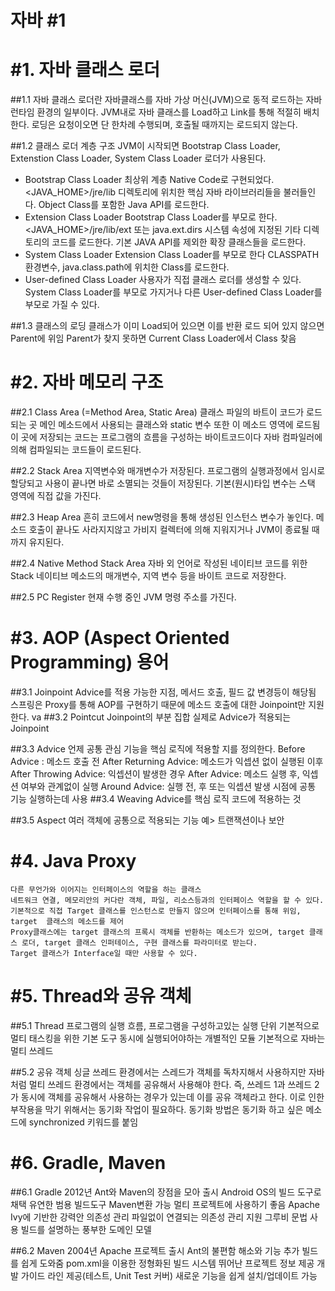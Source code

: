 ﻿자바 #1
===========================================

#1. 자바 클래스 로더
===========================================
##1.1 자바 클래스 로더란
	자바클래스를 자바 가상 머신(JVM)으로 동적 로드하는 자바 런타임 환경의 일부이다. 
	JVM내로 자바 클래스를 Load하고 Link를 통해 적절히 배치한다.
	로딩은 요청이오면 단 한차례 수행되며, 호출될 때까지는 로드되지 않는다.


##1.2 클래스 로더 계층 구조
	JVM이 시작되면 Bootstrap Class Loader, Extenstion Class Loader, System Class Loader 로더가 사용된다.
* Bootstrap Class Loader
	최상위 계층
	Native Code로 구현되었다.
	<JAVA_HOME>/jre/lib 디렉토리에 위치한 핵심 자바 라이브러리들을 불러들인다.
	Object Class를 포함한 Java API를 로드한다.
* Extension Class Loader
	Bootstrap Class Loader를 부모로 한다.
	<JAVA_HOME>/jre/lib/ext 또는 java.ext.dirs 시스템 속성에 지정된 기타 디렉토리의 코드를 로드한다.
	기본 JAVA API를 제외한 확장 클래스들을 로드한다.
* System Class Loader
	Extension Class Loader를 부모로 한다
	CLASSPATH 환경변수, java.class.path에 위치한 Class를 로드한다.
* User-defined Class Loader
	사용자가 직접 클래스 로더를 생성할 수 있다.
	System Class Loader를 부모로 가지거나 다른 User-defined Class Loader를 부모로 가질 수 있다.

##1.3 클래스의 로딩
	클래스가 이미 Load되어 있으면 이를 반환
	로드 되어 있지 않으면 Parent에 위임
	Parent가 찾지 못하면 Current Class Loader에서 Class 찾음

#2. 자바 메모리 구조
================================================
##2.1 Class Area (=Method Area, Static Area)
	클래스 파일의 바트이 코드가 로드되는 곳
	메인 메소드에서 사용되는 클래스와 static 변수 또한 이 메소드 영역에 로드됨
	이 곳에 저장되는 코드는 프로그램의 흐름을 구성하는 바이트코드이다
	자바 컴파일러에의해 컴파일되는 코드들이 로드된다.

##2.2 Stack Area
	지역변수와 매개변수가 저장된다.
	프로그램의 실행과정에서 임시로 할당되고 사용이 끝나면 바로 소멸되는 것들이 저장된다.
	기본(원시)타입 변수는 스택 영역에 직접 값을 가진다.
	
##2.3 Heap Area
	흔히 코드에서 new명령을 통해 생성된 인스턴스 변수가 놓인다.
	메소드 호출이 끝나도 사라지지않고 가비지 컬렉터에 의해 지워지거나 JVM이 종료될 때까지 유지된다.

##2.4 Native Method Stack Area
	자바 외 언어로 작성된 네이티브 코드를 위한 Stack
	네이티브 메소드의 매개변수, 지역 변수 등을 바이트 코드로 저장한다.

##2.5 PC Register
	현재 수행 중인 JVM 명령 주소를 가진다.

#3. AOP (Aspect Oriented Programming) 용어
====================================================
##3.1 Joinpoint
	Advice를 적용 가능한 지점, 메서드 호출, 필드 값 변경등이 해당됨
	스프링은 Proxy를 통해 AOP를 구현하기 때문에 메소드 호출에 대한 Joinpoint만 지원한다.
va
##3.2 Pointcut
	Joinpoint의 부분 집합
	실제로 Advice가 적용되는 Joinpoint

##3.3 Advice
	언제 공통 관심 기능을 핵심 로직에 적용할 지를 정의한다.
		Before Advice : 메소드 호출 전
		After Returning Advice: 메소드가 익셉션 없이 실행된 이후
		After Throwing Advice: 익셉션이 발생한 경우
		After Advice: 메소드 실행 후, 익셉션 여부와 관계없이 실행
		Around Advice: 실행 전, 후 또는 익셉션 발생 시점에 공통 기능 실행하는데 사용
##3.4 Weaving
	Advice를 핵심 로직 코드에 적용하는 것

##3.5 Aspect
	여러 객체에 공통으로 적용되는 기능
	예> 트랜잭션이나 보안

#4. Java Proxy
===========================================================
	다른 무언가와 이어지는 인터페이스의 역할을 하는 클래스
	네트워크 연결, 메모리안의 커다란 객체, 파일, 리소스등과의 인터페이스 역할을 할 수 있다.
	기본적으로 직접 Target 클래스를 인스턴스로 만들지 않으며 인터페이스를 통해 위임, target  클래스의 메소드를 제어
	Proxy클래스에는 target 클래스의 프록시 객체를 반환하는 메소드가 있으며, target 클래스 로더, target 클래스 인퍼테이스, 구현 클래스를 파라미터로 받는다.
	Target 클래스가 Interface일 때만 사용할 수 있다.
	
#5. Thread와 공유 객체
=============================================================
##5.1 Thread
	프로그램의 실행 흐름, 프로그램을 구성하고있는 실행 단위
	기본적으로 멀티 태스킹을 위한 기본 도구
	동시에 실행되어야하는 개별적인 모듈
	기본적으로 자바는 멀티 쓰레드

##5.2 공유 객체
	싱글 쓰레드 환경에서는 스레드가 객체를 독차지해서 사용하지만 자바처럼 멀티 쓰레드 환경에서는 객체를 공유해서 사용해야 한다.
	즉, 쓰레드 1과 쓰레드 2가 동시에 객체를 공유해서 사용하는 경우가 있는데 이를 공유 객체라고 한다.
	이로 인한 부작용을 막기 위해서는 동기화 작업이 필요하다.
	동기화 방법은 동기화 하고 싶은 메소드에 synchronized 키워드를 붙임


#6. Gradle, Maven
============================================================
##6.1 Gradle
	2012년 Ant와 Maven의 장점을 모아 출시
	Android OS의 빌드 도구로 채택
	유연한 범용 빌드도구
	Maven변환 가능
	멀티 프로젝트에 사용하기 좋음
	Apache Ivy에 기반한 강력안 의존성 관리
	파일없이 연결되는 의존성 관리 지원
	그루비 문법 사용
	빌드를 설명하는 풍부한 도메인 모델

##6.2 Maven
	2004년 Apache 프로젝트 출시
	Ant의 불편함 해소와 기능 추가
	빌드를 쉽게 도와줌
	pom.xml을 이용한 정형화된 빌드 시스템
	뛰어난 프로젝트 정보 제공
	개발 가이드 라인 제공(테스트, Unit Test 커버)
	새로운 기능을 쉽게 설치/업데이트 가능


	